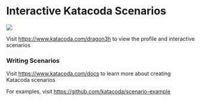 # Interactive Katacoda Scenarios

[![](http://shields.katacoda.com/katacoda/dragon3h/count.svg)](https://www.katacoda.com/dragon3h "Get your profile on Katacoda.com")

Visit https://www.katacoda.com/dragon3h to view the profile and interactive scenarios

### Writing Scenarios
Visit https://www.katacoda.com/docs to learn more about creating Katacoda scenarios

For examples, visit https://github.com/katacoda/scenario-example
